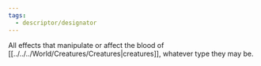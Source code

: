 ```yaml
---
tags:
  - descriptor/designator
---
```

All effects that manipulate or affect the blood of [[../../../World/Creatures/Creatures|creatures]], whatever type they may be.